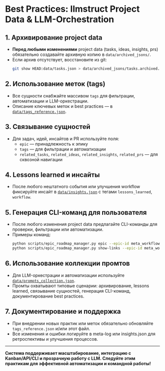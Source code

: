 # Best Practices: llmstruct Project Data & LLM-Orchestration

## 1. Архивирование project data
- **Перед любыми изменениями** project data (tasks, ideas, insights, prs) обязательно создавайте архивную копию в `data/archived_jsons/`.
- Если архив отсутствует, восстановите из git: 
  ```bash
  git show HEAD:data/tasks.json > data/archived_jsons/tasks.archived.json
  ```

## 2. Использование меток (tags)
- Все сущности снабжайте массивом `tags` для фильтрации, автоматизации и LLM-оркестрации.
- Описание ключевых меток и best practices — в [`data/tags_reference.json`](../data/tags_reference.json).

## 3. Связывание сущностей
- Для задач, идей, инсайтов и PR используйте поля:
  - `epic` — принадлежность к эпику
  - `tags` — для фильтрации и автоматизации
  - `related_tasks`, `related_ideas`, `related_insights`, `related_prs` — для сквозной навигации

## 4. Lessons learned и инсайты
- После любого нештатного события или улучшения workflow фиксируйте инсайт в [`data/insights.json`](../data/insights.json) с тегами `lessons_learned`, `workflow`.

## 5. Генерация CLI-команд для пользователя
- После любого изменения project data предлагайте CLI-команды для проверки, фильтрации или автоматизации.
- Примеры команд:
  ```bash
  python scripts/epic_roadmap_manager.py epic --epic-id meta_workflow_management
  python scripts/epic_roadmap_manager.py show-links --epic-id meta_workflow_management
  ```

## 6. Использование коллекции промтов
- Для LLM-оркестрации и автоматизации используйте [`data/prompts_collection.json`](../data/prompts_collection.json).
- Промты охватывают типовые сценарии: архивирование, lessons learned, связывание сущностей, генерация CLI-команд, документирование best practices.

## 7. Документирование и поддержка
- При внедрении новых практик или меток обязательно обновляйте `tags_reference.json` и/или этот файл.
- Все изменения и ошибки логируйте в meta-log или insights.json для ретроспективы и улучшения процессов.

---

**Система поддерживает масштабирование, интеграцию с Kanban/API/CLI и прозрачную работу с LLM. Следуйте этим практикам для эффективной автоматизации и командной работы!** 